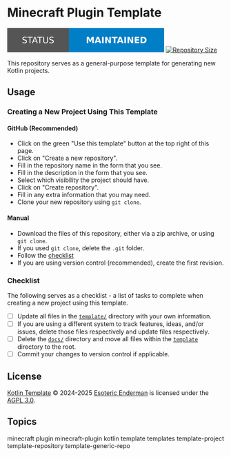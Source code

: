 # Minecraft Plugin Template

[![Project Status: Maintained][status-badge]][root] [![Repository Size][repository-size-badge]][root]

This repository serves as a general-purpose template for generating new Kotlin projects.

## Usage

### Creating a New Project Using This Template

#### GitHub (Recommended)

- Click on the green "Use this template" button at the top right of this page.
- Click on "Create a new repository".
- Fill in the repository name in the form that you see.
- Fill in the description in the form that you see.
- Select which visibility the project should have.
- Click on "Create repository".
- Fill in any extra information that you may need.
- Clone your new repository using `git clone`.

#### Manual

- Download the files of this repository, either via a zip archive, or using `git clone`.
- If you used `git clone`, delete the `.git` folder.
- Follow the [checklist](#checklist)
- If you are using version control (recommended), create the first revision.

### Checklist

The following serves as a checklist - a list of tasks to complete when creating a new project using this template.

- [ ] Update all files in the [`template/`][template] directory with your own information.
- [ ] If you are using a different system to track features, ideas, and/or issues, delete those files respectively and update files respectively.
- [ ] Delete the [`docs/`][docs] directory and move all files within the [`template`][template] directory to the root.
- [ ] Commit your changes to version control if applicable.

## License

[Kotlin Template][root] &copy; 2024-2025 [Esoteric Enderman][website] is licensed under the [AGPL 3.0][license].

## Topics

minecraft plugin minecraft-plugin kotlin template templates template-project template-repository template-generic-repo

<!-- Link aliases -->

[root]: /

<!-- Badges -->

[status-badge]: ../template/docs/assets/images/badges/status/maintained.svg
[repository-size-badge]: https://img.shields.io/github/repo-size/esoterictemplates/minecraft-plugin-template?style=for-the-badge&logo=git&label=Repository%20size

<!-- Files -->

[license]: ../LICENSE

[template]: ../template
[docs]: ../docs

<!-- Links -->

[website]: https://enderman.dev
